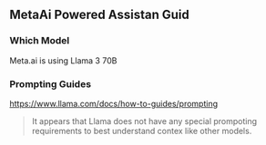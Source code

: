 ## MetaAi Powered Assistan Guid

### Which Model

Meta.ai is using Llama 3 70B

### Prompting Guides
>
https://www.llama.com/docs/how-to-guides/prompting
>
>It appears that Llama does not have any special prompoting requirements to best understand contex like other models.

